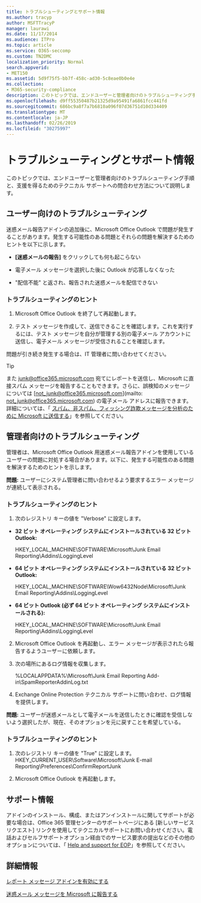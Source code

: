 ```yaml
---
title: トラブルシューティングとサポート情報
ms.author: tracyp
author: MSFTTracyP
manager: laurawi
ms.date: 11/17/2014
ms.audience: ITPro
ms.topic: article
ms.service: O365-seccomp
ms.custom: TN2DMC
localization_priority: Normal
search.appverid:
- MET150
ms.assetid: 5d9f75f5-bb7f-458c-ad30-5c8eae0b0e4e
ms.collection:
- M365-security-compliance
description: このトピックでは、エンドユーザーと管理者向けのトラブルシューティング手順と、支援を得るためのテクニカル サポートへの問合わせ方法について説明します。
ms.openlocfilehash: d9ff55350487b21325d9a95491fa6861fcc441fd
ms.sourcegitcommit: 686bc9a8f7a7b6810a096f07d36751d10d334409
ms.translationtype: MT
ms.contentlocale: ja-JP
ms.lasthandoff: 02/26/2019
ms.locfileid: "30275997"
---
```

# <a name="troubleshooting-and-support-information"></a>トラブルシューティングとサポート情報

このトピックでは、エンドユーザーと管理者向けのトラブルシューティング手順と、支援を得るためのテクニカル サポートへの問合わせ方法について説明します。
  
## <a name="troubleshooting-for-users"></a>ユーザー向けのトラブルシューティング

迷惑メール報告アドインの追加後に、Microsoft Office Outlook で問題が発生することがあります。発生する可能性のある問題とそれらの問題を解決するためのヒントを以下に示します。 
  
- **[迷惑メールの報告]** をクリックしても何も起こらない
    
- 電子メール メッセージを選択した後に Outlook が応答しなくなった
    
- "配信不能" と返され、報告された迷惑メールを配信できない
    
### <a name="troubleshooting-tip"></a>トラブルシューティングのヒント

1. Microsoft Office Outlook を終了して再起動します。
    
2. テスト メッセージを作成して、送信できることを確認します。これを実行するには、テスト メッセージを自分が管理する別の電子メール アカウントに送信し、電子メール メッセージが受信されることを確認します。
    
問題が引き続き発生する場合は、IT 管理者に問い合わせてください。
  
> [!TIP]
> また [junk@office365.microsoft.com](mailto:junk@office365.microsoft.com) 宛てにレポートを送信し、Microsoft に直接スパム メッセージを報告することもできます。さらに、誤検知のメッセージについては [not_junk@office365.microsoft.com](mailto: not_junk@office365.microsoft.com) の電子メール アドレスに報告できます。詳細については、「 [スパム、非スパム、フィッシング詐欺メッセージを分析のために Microsoft に送信する](submit-spam-non-spam-and-phishing-scam-messages-to-microsoft-for-analysis.md)」を参照してください。 
  
## <a name="troubleshooting-for-administrators"></a>管理者向けのトラブルシューティング

管理者は、Microsoft Office Outlook 用迷惑メール報告アドインを使用しているユーザーの問題に対処する場合があります。以下に、発生する可能性のある問題を解決するためのヒントを示します。 
  
 **問題:** ユーザーにシステム管理者に問い合わせるよう要求するエラー メッセージが連続して表示される。 
  
### <a name="troubleshooting-tip"></a>トラブルシューティングのヒント

1. 次のレジストリ キーの値を "Verbose" に設定します。
    
  - **32 ビット オペレーティング システムにインストールされている 32 ビット Outlook:**
    
    HKEY_LOCAL_MACHINE\SOFTWARE\Microsoft\Junk Email Reporting\Addins\LoggingLevel
    
  - **64 ビット オペレーティング システムにインストールされている 32 ビット Outlook:**
    
    HKEY_LOCAL_MACHINE\SOFTWARE\Wow6432Node\Microsoft\Junk Email Reporting\Addins\LoggingLevel
    
  - **64 ビット Outlook (必ず 64 ビット オペレーティング システムにインストールされる):**
    
    HKEY_LOCAL_MACHINE\SOFTWARE\Microsoft\Junk Email Reporting\Addins\LoggingLevel
    
2. Microsoft Office Outlook を再起動し、エラー メッセージが表示されたら報告するようユーザーに依頼します。
    
3. 次の場所にあるログ情報を収集します。 
    
    %LOCALAPPDATA%\Microsoft\Junk Email Reporting Add-in\SpamReporterAddinLog.txt
    
4. Exchange Online Protection テクニカル サポートに問い合わせ、ログ情報を提供します。 
    
 **問題:** ユーザーが迷惑メールとして電子メールを送信したときに確認を受信しないよう選択したが、現在、そのオプションを元に戻すことを希望している。 
  
### <a name="troubleshooting-tip"></a>トラブルシューティングのヒント

1. 次のレジストリ キーの値を "True" に設定します。HKEY_CURRENT_USER\Software\Microsoft\Junk E-mail Reporting\Preferences\ConfirmReportJunk
    
2. Microsoft Office Outlook を再起動します。
    
## <a name="support-information"></a>サポート情報

アドインのインストール、構成、またはアンインストールに関してサポートが必要な場合は、Office 365 管理センターのサポートページにある [新しいサービスリクエスト] リンクを使用してテクニカルサポートにお問い合わせください。電話およびセルフサポートオプション経由でのサービス要求の提出などのその他のオプションについては、「 [Help and support for EOP](eop/help-and-support-for-eop.md)」を参照してください。
  
## <a name="for-more-information"></a>詳細情報

[レポート メッセージ アドインを有効にする](https://support.office.com/article/4250c4bc-6102-420b-9e0a-a95064837676)
  
[迷惑メール メッセージを Microsoft に報告する](report-junk-email-messages-to-microsoft.md)
  


